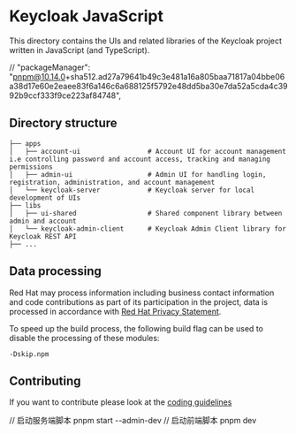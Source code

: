 # Keycloak JavaScript

This directory contains the UIs and related libraries of the Keycloak project written in JavaScript (and TypeScript).

// "packageManager": "pnpm@10.14.0+sha512.ad27a79641b49c3e481a16a805baa71817a04bbe06a38d17e60e2eaee83f6a146c6a688125f5792e48dd5ba30e7da52a5cda4c3992b9ccf333f9ce223af84748",
## Directory structure

    ├── apps
    │   ├── account-ui                 # Account UI for account management i.e controlling password and account access, tracking and managing permissions
    │   ├── admin-ui                   # Admin UI for handling login, registration, administration, and account management
    │   └── keycloak-server            # Keycloak server for local development of UIs
    ├── libs
    │   ├── ui-shared                  # Shared component library between admin and account
    │   └── keycloak-admin-client      # Keycloak Admin Client library for Keycloak REST API
    ├── ...

## Data processing

Red Hat may process information including business contact information and code contributions as part of its participation in the project, data is processed in accordance with [Red Hat Privacy Statement](https://www.redhat.com/en/about/privacy-policy).

To speed up the build process, the following build flag can be used to disable the processing of these modules:

    -Dskip.npm

## Contributing

If you want to contribute please look at the [coding guidelines](CODING_GUIDELINES.md)

// 启动服务端脚本  pnpm start --admin-dev
// 启动前端脚本  pnpm dev